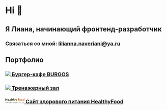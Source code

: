 # Hi 👋
## Я Лиана, начинающий фронтенд-разработчик
### Связаться со мной: lilianna.naveriani@ya.ru


## Портфолио
### <a href="https://github.com/testliana/module01_burger" target="_blank"><img src="https://github.com/keaasd/kea/blob/main/images/burgers.ico" height="16"/>    Бургер-кафе BURGOS</a> 
### <a href="https://testliana.github.io/module01-gym/" target="_blank"><img src="https://github.com/testliana/module01-gym/blob/master/images/favicon/favicon.ico" height="16"/>    Тренажерный зал</a> 
### <a href="https://testliana.github.io/module02-shop1/dist/" target="_blank"><img src="https://github.com/testliana/module02-shop1/blob/master/srс/images/logo.svg" height="16"/>    Сайт здорового питания HealthyFood</a> 
